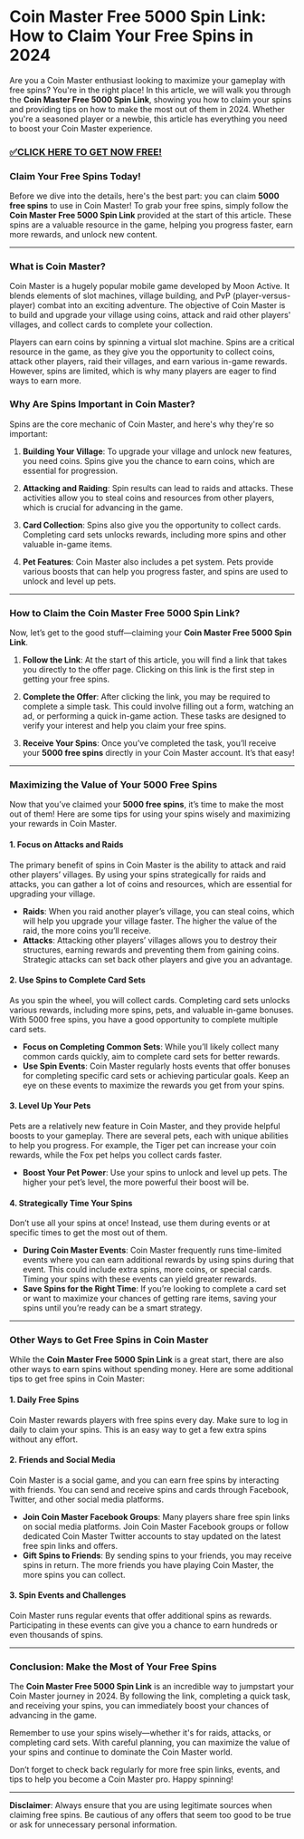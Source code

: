 # Coin Master Free 5000 Spin Link: How to Claim Your Free Spins in 2024

Are you a Coin Master enthusiast looking to maximize your gameplay with free spins? You're in the right place! In this article, we will walk you through the **Coin Master Free 5000 Spin Link**, showing you how to claim your spins and providing tips on how to make the most out of them in 2024. Whether you're a seasoned player or a newbie, this article has everything you need to boost your Coin Master experience.

### [✅CLICK HERE TO GET NOW FREE!](https://freeforyou.xyz/coin/master/)

### **Claim Your Free Spins Today!**

Before we dive into the details, here's the best part: you can claim **5000 free spins** to use in Coin Master! To grab your free spins, simply follow the **Coin Master Free 5000 Spin Link** provided at the start of this article. These spins are a valuable resource in the game, helping you progress faster, earn more rewards, and unlock new content.

---

### **What is Coin Master?**

Coin Master is a hugely popular mobile game developed by Moon Active. It blends elements of slot machines, village building, and PvP (player-versus-player) combat into an exciting adventure. The objective of Coin Master is to build and upgrade your village using coins, attack and raid other players' villages, and collect cards to complete your collection.

Players can earn coins by spinning a virtual slot machine. Spins are a critical resource in the game, as they give you the opportunity to collect coins, attack other players, raid their villages, and earn various in-game rewards. However, spins are limited, which is why many players are eager to find ways to earn more.

### **Why Are Spins Important in Coin Master?**

Spins are the core mechanic of Coin Master, and here's why they're so important:

1. **Building Your Village**: To upgrade your village and unlock new features, you need coins. Spins give you the chance to earn coins, which are essential for progression.
  
2. **Attacking and Raiding**: Spin results can lead to raids and attacks. These activities allow you to steal coins and resources from other players, which is crucial for advancing in the game.

3. **Card Collection**: Spins also give you the opportunity to collect cards. Completing card sets unlocks rewards, including more spins and other valuable in-game items.

4. **Pet Features**: Coin Master also includes a pet system. Pets provide various boosts that can help you progress faster, and spins are used to unlock and level up pets.

---

### **How to Claim the Coin Master Free 5000 Spin Link?**

Now, let’s get to the good stuff—claiming your **Coin Master Free 5000 Spin Link**.

1. **Follow the Link**: At the start of this article, you will find a link that takes you directly to the offer page. Clicking on this link is the first step in getting your free spins.

2. **Complete the Offer**: After clicking the link, you may be required to complete a simple task. This could involve filling out a form, watching an ad, or performing a quick in-game action. These tasks are designed to verify your interest and help you claim your free spins.

3. **Receive Your Spins**: Once you’ve completed the task, you’ll receive your **5000 free spins** directly in your Coin Master account. It’s that easy!

---

### **Maximizing the Value of Your 5000 Free Spins**

Now that you’ve claimed your **5000 free spins**, it’s time to make the most out of them! Here are some tips for using your spins wisely and maximizing your rewards in Coin Master.

#### 1. **Focus on Attacks and Raids**

The primary benefit of spins in Coin Master is the ability to attack and raid other players’ villages. By using your spins strategically for raids and attacks, you can gather a lot of coins and resources, which are essential for upgrading your village.

- **Raids**: When you raid another player’s village, you can steal coins, which will help you upgrade your village faster. The higher the value of the raid, the more coins you’ll receive.
- **Attacks**: Attacking other players’ villages allows you to destroy their structures, earning rewards and preventing them from gaining coins. Strategic attacks can set back other players and give you an advantage.

#### 2. **Use Spins to Complete Card Sets**

As you spin the wheel, you will collect cards. Completing card sets unlocks various rewards, including more spins, pets, and valuable in-game bonuses. With 5000 free spins, you have a good opportunity to complete multiple card sets. 

- **Focus on Completing Common Sets**: While you’ll likely collect many common cards quickly, aim to complete card sets for better rewards.
- **Use Spin Events**: Coin Master regularly hosts events that offer bonuses for completing specific card sets or achieving particular goals. Keep an eye on these events to maximize the rewards you get from your spins.

#### 3. **Level Up Your Pets**

Pets are a relatively new feature in Coin Master, and they provide helpful boosts to your gameplay. There are several pets, each with unique abilities to help you progress. For example, the Tiger pet can increase your coin rewards, while the Fox pet helps you collect cards faster.

- **Boost Your Pet Power**: Use your spins to unlock and level up pets. The higher your pet’s level, the more powerful their boost will be.

#### 4. **Strategically Time Your Spins**

Don’t use all your spins at once! Instead, use them during events or at specific times to get the most out of them.

- **During Coin Master Events**: Coin Master frequently runs time-limited events where you can earn additional rewards by using spins during that event. This could include extra spins, more coins, or special cards. Timing your spins with these events can yield greater rewards.
- **Save Spins for the Right Time**: If you’re looking to complete a card set or want to maximize your chances of getting rare items, saving your spins until you’re ready can be a smart strategy.

---

### **Other Ways to Get Free Spins in Coin Master**

While the **Coin Master Free 5000 Spin Link** is a great start, there are also other ways to earn spins without spending money. Here are some additional tips to get free spins in Coin Master:

#### 1. **Daily Free Spins**

Coin Master rewards players with free spins every day. Make sure to log in daily to claim your spins. This is an easy way to get a few extra spins without any effort.

#### 2. **Friends and Social Media**

Coin Master is a social game, and you can earn free spins by interacting with friends. You can send and receive spins and cards through Facebook, Twitter, and other social media platforms.

- **Join Coin Master Facebook Groups**: Many players share free spin links on social media platforms. Join Coin Master Facebook groups or follow dedicated Coin Master Twitter accounts to stay updated on the latest free spin links and offers.
- **Gift Spins to Friends**: By sending spins to your friends, you may receive spins in return. The more friends you have playing Coin Master, the more spins you can collect.

#### 3. **Spin Events and Challenges**

Coin Master runs regular events that offer additional spins as rewards. Participating in these events can give you a chance to earn hundreds or even thousands of spins.

---

### **Conclusion: Make the Most of Your Free Spins**

The **Coin Master Free 5000 Spin Link** is an incredible way to jumpstart your Coin Master journey in 2024. By following the link, completing a quick task, and receiving your spins, you can immediately boost your chances of advancing in the game. 

Remember to use your spins wisely—whether it's for raids, attacks, or completing card sets. With careful planning, you can maximize the value of your spins and continue to dominate the Coin Master world.

Don’t forget to check back regularly for more free spin links, events, and tips to help you become a Coin Master pro. Happy spinning!

--- 

**Disclaimer**: Always ensure that you are using legitimate sources when claiming free spins. Be cautious of any offers that seem too good to be true or ask for unnecessary personal information.
